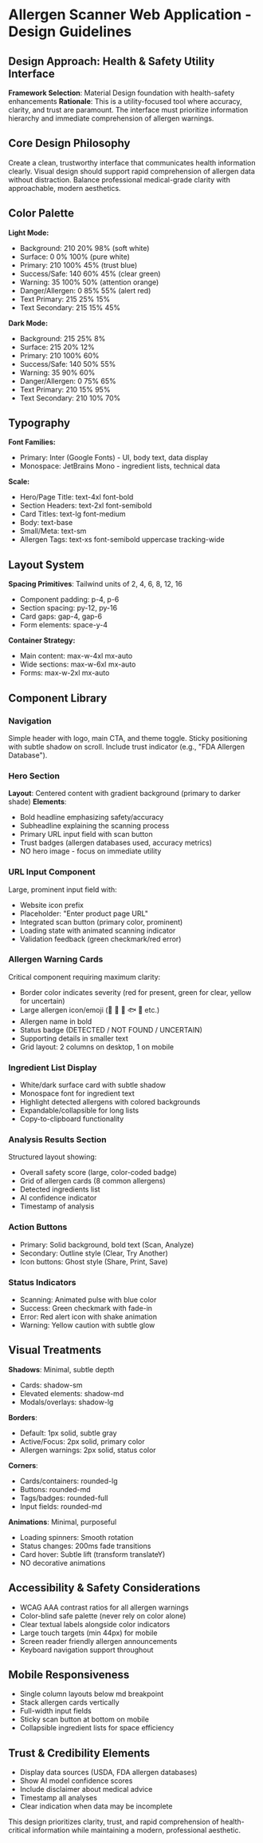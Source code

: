 # Allergen Scanner Web Application - Design Guidelines

## Design Approach: Health & Safety Utility Interface

**Framework Selection**: Material Design foundation with health-safety enhancements
**Rationale**: This is a utility-focused tool where accuracy, clarity, and trust are paramount. The interface must prioritize information hierarchy and immediate comprehension of allergen warnings.

## Core Design Philosophy

Create a clean, trustworthy interface that communicates health information clearly. Visual design should support rapid comprehension of allergen data without distraction. Balance professional medical-grade clarity with approachable, modern aesthetics.

## Color Palette

**Light Mode:**
- Background: 210 20% 98% (soft white)
- Surface: 0 0% 100% (pure white)
- Primary: 210 100% 45% (trust blue)
- Success/Safe: 140 60% 45% (clear green)
- Warning: 35 100% 50% (attention orange)
- Danger/Allergen: 0 85% 55% (alert red)
- Text Primary: 215 25% 15%
- Text Secondary: 215 15% 45%

**Dark Mode:**
- Background: 215 25% 8%
- Surface: 215 20% 12%
- Primary: 210 100% 60%
- Success/Safe: 140 50% 55%
- Warning: 35 90% 60%
- Danger/Allergen: 0 75% 65%
- Text Primary: 210 15% 95%
- Text Secondary: 210 10% 70%

## Typography

**Font Families:**
- Primary: Inter (Google Fonts) - UI, body text, data display
- Monospace: JetBrains Mono - ingredient lists, technical data

**Scale:**
- Hero/Page Title: text-4xl font-bold
- Section Headers: text-2xl font-semibold
- Card Titles: text-lg font-medium
- Body: text-base
- Small/Meta: text-sm
- Allergen Tags: text-xs font-semibold uppercase tracking-wide

## Layout System

**Spacing Primitives**: Tailwind units of 2, 4, 6, 8, 12, 16
- Component padding: p-4, p-6
- Section spacing: py-12, py-16
- Card gaps: gap-4, gap-6
- Form elements: space-y-4

**Container Strategy:**
- Main content: max-w-4xl mx-auto
- Wide sections: max-w-6xl mx-auto
- Forms: max-w-2xl mx-auto

## Component Library

### Navigation
Simple header with logo, main CTA, and theme toggle. Sticky positioning with subtle shadow on scroll. Include trust indicator (e.g., "FDA Allergen Database").

### Hero Section
**Layout**: Centered content with gradient background (primary to darker shade)
**Elements**: 
- Bold headline emphasizing safety/accuracy
- Subheadline explaining the scanning process
- Primary URL input field with scan button
- Trust badges (allergen databases used, accuracy metrics)
- NO hero image - focus on immediate utility

### URL Input Component
Large, prominent input field with:
- Website icon prefix
- Placeholder: "Enter product page URL"
- Integrated scan button (primary color, prominent)
- Loading state with animated scanning indicator
- Validation feedback (green checkmark/red error)

### Allergen Warning Cards
Critical component requiring maximum clarity:
- Border color indicates severity (red for present, green for clear, yellow for uncertain)
- Large allergen icon/emoji (🥜 🥛 🥚 🐟 🌾 etc.)
- Allergen name in bold
- Status badge (DETECTED / NOT FOUND / UNCERTAIN)
- Supporting details in smaller text
- Grid layout: 2 columns on desktop, 1 on mobile

### Ingredient List Display
- White/dark surface card with subtle shadow
- Monospace font for ingredient text
- Highlight detected allergens with colored backgrounds
- Expandable/collapsible for long lists
- Copy-to-clipboard functionality

### Analysis Results Section
Structured layout showing:
- Overall safety score (large, color-coded badge)
- Grid of allergen cards (8 common allergens)
- Detected ingredients list
- AI confidence indicator
- Timestamp of analysis

### Action Buttons
- Primary: Solid background, bold text (Scan, Analyze)
- Secondary: Outline style (Clear, Try Another)
- Icon buttons: Ghost style (Share, Print, Save)

### Status Indicators
- Scanning: Animated pulse with blue color
- Success: Green checkmark with fade-in
- Error: Red alert icon with shake animation
- Warning: Yellow caution with subtle glow

## Visual Treatments

**Shadows**: Minimal, subtle depth
- Cards: shadow-sm
- Elevated elements: shadow-md
- Modals/overlays: shadow-lg

**Borders**: 
- Default: 1px solid, subtle gray
- Active/Focus: 2px solid, primary color
- Allergen warnings: 2px solid, status color

**Corners**: 
- Cards/containers: rounded-lg
- Buttons: rounded-md
- Tags/badges: rounded-full
- Input fields: rounded-md

**Animations**: Minimal, purposeful
- Loading spinners: Smooth rotation
- Status changes: 200ms fade transitions
- Card hover: Subtle lift (transform translateY)
- NO decorative animations

## Accessibility & Safety Considerations

- WCAG AAA contrast ratios for all allergen warnings
- Color-blind safe palette (never rely on color alone)
- Clear textual labels alongside color indicators
- Large touch targets (min 44px) for mobile
- Screen reader friendly allergen announcements
- Keyboard navigation support throughout

## Mobile Responsiveness

- Single column layouts below md breakpoint
- Stack allergen cards vertically
- Full-width input fields
- Sticky scan button at bottom on mobile
- Collapsible ingredient lists for space efficiency

## Trust & Credibility Elements

- Display data sources (USDA, FDA allergen databases)
- Show AI model confidence scores
- Include disclaimer about medical advice
- Timestamp all analyses
- Clear indication when data may be incomplete

This design prioritizes clarity, trust, and rapid comprehension of health-critical information while maintaining a modern, professional aesthetic.